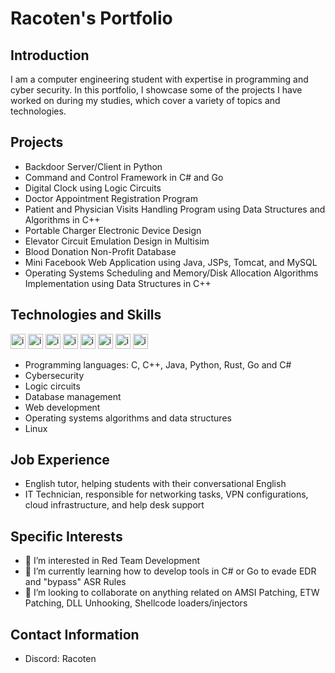# Racoten's Portfolio

## Introduction
I am a computer engineering student with expertise in programming and cyber security. In this portfolio, I showcase some of the projects I have worked on during my studies, which cover a variety of topics and technologies.

## Projects
- Backdoor Server/Client in Python
- Command and Control Framework in C# and Go
- Digital Clock using Logic Circuits
- Doctor Appointment Registration Program
- Patient and Physician Visits Handling Program using Data Structures and Algorithms in C++
- Portable Charger Electronic Device Design
- Elevator Circuit Emulation Design in Multisim
- Blood Donation Non-Profit Database
- Mini Facebook Web Application using Java, JSPs, Tomcat, and MySQL
- Operating Systems Scheduling and Memory/Disk Allocation Algorithms Implementation using Data Structures in C++

## Technologies and Skills
<img src="https://user-images.githubusercontent.com/40224197/229528526-f40e8e34-e0c6-4b91-8d71-794875822a5e.png" alt="image" width="24"/> <img src="https://user-images.githubusercontent.com/40224197/229529377-33155a38-807f-44de-8f2e-7d5c890624d2.png" alt="image" width="24"/> <img src="https://user-images.githubusercontent.com/40224197/229529544-595ca4ae-495c-4fb0-aef6-4cb1108481a4.png" alt="image" width="24"/> <img src="https://user-images.githubusercontent.com/40224197/229529735-c0a4411a-09de-42fc-a43d-3f052bcf3760.png" alt="image" width="24"/> <img src="https://user-images.githubusercontent.com/40224197/229529818-f0c18d93-7a31-4d6b-802e-76ba214ebc63.png" alt="image" width="24"/> <img src="https://user-images.githubusercontent.com/40224197/229530687-3ef1791a-cd02-4cf1-a66e-9930a789af52.png" alt="image" width="24"/> <img src="https://user-images.githubusercontent.com/40224197/229531018-1ea52d32-17d6-43d1-b2e4-1142168429b6.png" alt="image" width="24"/> <img src="https://user-images.githubusercontent.com/40224197/229531380-2710bf2b-2ea7-4c24-be14-1c15238ba3f6.png" alt="image" width="24"/> 

- Programming languages: C, C++, Java, Python, Rust, Go and C#
- Cybersecurity
- Logic circuits
- Database management
- Web development
- Operating systems algorithms and data structures
- Linux

## Job Experience
- English tutor, helping students with their conversational English
- IT Technician, responsible for networking tasks, VPN configurations, cloud infrastructure, and help desk support

## Specific Interests
- 👀 I’m interested in Red Team Development 
- 🌱 I’m currently learning how to develop tools in C# or Go to evade EDR and "bypass" ASR Rules
- 💞️ I’m looking to collaborate on anything related on AMSI Patching, ETW Patching, DLL Unhooking, Shellcode loaders/injectors

## Contact Information
- Discord: Racoten

